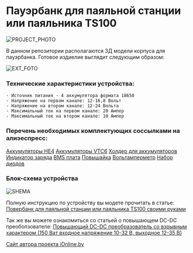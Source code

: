 # Пауэрбанк для паяльной станции или паяльника TS100
![PROJECT_PHOTO](https://www.ionline.by/promo/logo/git-logo.png)

В данном репозитории располагаются 3Д модели корпуса для пауэрбанка.
Готовое издиелие выглядит следующим образом:

![EXT_FOTO](https://static.ionline.by/2019/01/IMG_3824.jpg)

### Технические характеристики устройства:

	- Источник питания - 4 аккумулятора формата 18650
	- Напряжение на первом канале: 12-16,8 Вольт
	- Напряжение на втором канале: 12-24 Вольта
	- Максимальный ток на первом канале: 20 Ампер
	- Максимальный ток на втором канале: 10 Ампер

### Перечень необходимых комплектующих соссылками на алиэеспресс:

[Аккумуляторы HE4](http://ali.pub/31n71t)
[Аккумуляторы VTC6](http://ali.pub/31n4bm)
[Холдер для аккумуляторов](http://ali.pub/31n4u3)
[Индикатор заряда](http://ali.pub/31n5lb)
[BMS плата](http://ali.pub/31n5fa)
[Повышайка](http://ali.pub/2g96ve)
[Вольтамперметр](http://ali.pub/31n6h7)
[Набор диодов](http://ali.pub/31n5v1)

### Блок-схема устройства

![SHEMA](https://static.ionline.by/2019/01/SHEMA.png)

Полную инструкцию по устройству вы модете прочитать в статье: [Повербанк для паяльной станции или паяльника TS100 своими руками](https://www.ionline.by/diy/samodelki/poverbank-dlya-payalnoj-stancii-ili-payalnika-ts100-svoimi-rukami-19-01-2019/)

Так же вы можете ознакомиться со статьей о повышающем DC-DC преобопзователе: [Повышающий DC-DC преобразователь со взрывным характером (150 Ват входное напряжение 10-32 В, выходное 12-35 В)](https://www.ionline.by/tovary-i-pokupki-v-internete/moduli/dc-dc-preobrazovateli/povyshayushhij-dc-dc-preobrazovatel-so-vzryvnym-xarakterom-150-vat-vxodnoe-napryazhenie-10-32-v-vyxodnoe-12-35-v-19-04-2018/)

[Сайт автора проекта iOnline.by](https://www.ionline.by/)
